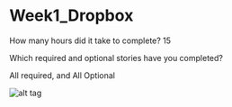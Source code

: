 # Week1_Dropbox

How many hours did it take to complete? 15 

Which required and optional stories have you completed?

All required, and All Optional

![alt tag](https://raw.github.com/jennguam/Week1_Dropbox/master/Dropbox_GIFWalktrough.gif)
